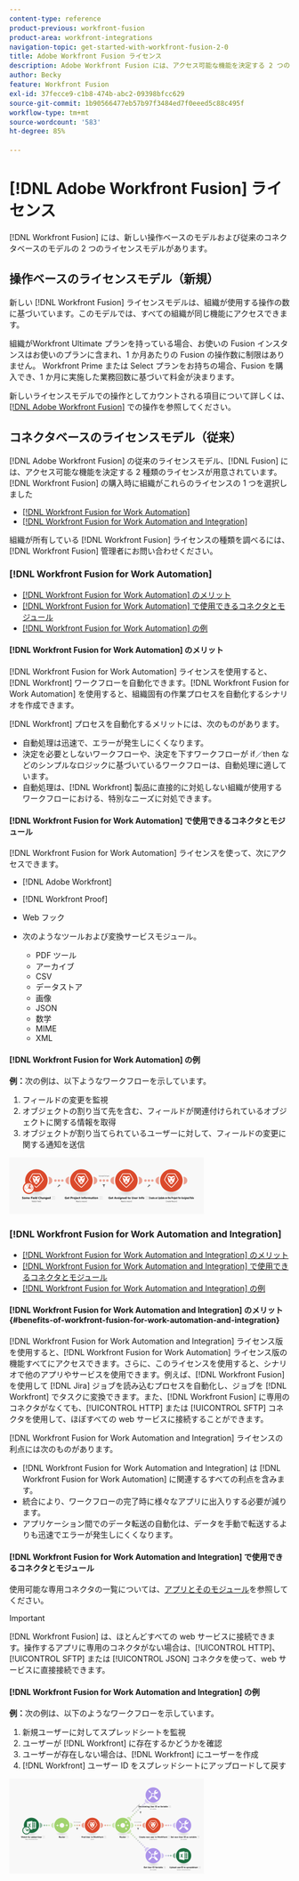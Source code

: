 ```yaml
---
content-type: reference
product-previous: workfront-fusion
product-area: workfront-integrations
navigation-topic: get-started-with-workfront-fusion-2-0
title: Adobe Workfront Fusion ライセンス
description: Adobe Workfront Fusion には、アクセス可能な機能を決定する 2 つの異なるライセンスが用意されています。組織が Workfront Fusion を購入した際に、これらのライセンスの 1 つを選択しました。
author: Becky
feature: Workfront Fusion
exl-id: 37fecce9-c1b8-474b-abc2-09398bfcc629
source-git-commit: 1b90566477eb57b97f3484ed7f0eeed5c88c495f
workflow-type: tm+mt
source-wordcount: '583'
ht-degree: 85%

---
```


# [!DNL Adobe Workfront Fusion] ライセンス

[!DNL Workfront Fusion] には、新しい操作ベースのモデルおよび従来のコネクタベースのモデルの 2 つのライセンスモデルがあります。

## 操作ベースのライセンスモデル（新規）

新しい [!DNL Workfront Fusion] ライセンスモデルは、組織が使用する操作の数に基づいています。このモデルでは、すべての組織が同じ機能にアクセスできます。

組織がWorkfront Ultimate プランを持っている場合、お使いの Fusion インスタンスはお使いのプランに含まれ、1 か月あたりの Fusion の操作数に制限はありません。 Workfront Prime または Select プランをお持ちの場合、Fusion を購入でき、1 か月に実施した業務回数に基づいて料金が決まります。

新しいライセンスモデルでの操作としてカウントされる項目について詳しくは、[ [!DNL Adobe Workfront Fusion]](/help/quicksilver/workfront-fusion/get-started/operations-in-workfront-fusion.md) での操作を参照してください。

## コネクタベースのライセンスモデル（従来）

[!DNL Adobe Workfront Fusion] の従来のライセンスモデル、[!DNL Fusion] には、アクセス可能な機能を決定する 2 種類のライセンスが用意されています。[!DNL Workfront Fusion] の購入時に組織がこれらのライセンスの 1 つを選択しました

* [[!DNL Workfront Fusion for Work Automation]](#workfront-fusion-for-work-automation)
* [[!DNL Workfront Fusion for Work Automation and Integration]](#workfront-fusion-for-work-automation-and-integration)

組織が所有している [!DNL Workfront Fusion] ライセンスの種類を調べるには、[!DNL Workfront Fusion] 管理者にお問い合わせください。

### [!DNL Workfront Fusion for Work Automation]

* [ [!DNL Workfront Fusion for Work Automation] のメリット](#benefits-of-workfront-fusion-for-work-automation)
* [ [!DNL Workfront Fusion for Work Automation] で使用できるコネクタとモジュール](#connectors-and-modules-available-for-workfront-fusion-for-work-automation)
* [ [!DNL Workfront Fusion for Work Automation] の例](#example-of-workfront-fusion-for-work-automation)

#### [!DNL Workfront Fusion for Work Automation] のメリット

[!DNL Workfront Fusion for Work Automation] ライセンスを使用すると、[!DNL Workfront] ワークフローを自動化できます。[!DNL Workfront Fusion for Work Automation] を使用すると、組織固有の作業プロセスを自動化するシナリオを作成できます。

[!DNL Workfront] プロセスを自動化するメリットには、次のものがあります。

* 自動処理は迅速で、エラーが発生しにくくなります。
* 決定を必要としないワークフローや、決定を下すワークフローが if／then などのシンプルなロジックに基づいているワークフローは、自動処理に適しています。
* 自動処理は、[!DNL Workfront] 製品に直接的に対処しない組織が使用するワークフローにおける、特別なニーズに対処できます。

#### [!DNL Workfront Fusion for Work Automation] で使用できるコネクタとモジュール

[!DNL Workfront Fusion for Work Automation] ライセンスを使って、次にアクセスできます。

* [!DNL Adobe Workfront]
* [!DNL Workfront Proof]
* Web フック
* 次のようなツールおよび変換サービスモジュール。

   * PDF ツール
   * アーカイブ
   * CSV
   * データストア
   * 画像
   * JSON
   * 数学
   * MIME
   * XML

#### [!DNL Workfront Fusion for Work Automation] の例

**例：**&#x200B;次の例は、以下ようなワークフローを示しています。

1. フィールドの変更を監視
1. オブジェクトの割り当て先を含む、フィールドが関連付けられているオブジェクトに関する情報を取得
1. オブジェクトが割り当てられているユーザーに対して、フィールドの変更に関する通知を送信

![](assets/fusion-template-example-350x102.png)

### [!DNL Workfront Fusion for Work Automation and Integration]

* [ [!DNL Workfront Fusion for Work Automation and Integration] のメリット](#benefits-of-workfront-fusion-for-work-automation-and-integration)
* [ [!DNL Workfront Fusion for Work Automation and Integration] で使用できるコネクタとモジュール](#connectors-and-modules-available-for-workfront-fusion-for-work-automation-and-integration)
* [ [!DNL Workfront Fusion for Work Automation and Integration] の例](#example-of-workfront-fusion-for-work-automation-and-integration)

#### [!DNL Workfront Fusion for Work Automation and Integration] のメリット {#benefits-of-workfront-fusion-for-work-automation-and-integration}

[!DNL Workfront Fusion for Work Automation and Integration] ライセンス版を使用すると、[!DNL Workfront Fusion for Work Automation] ライセンス版の機能すべてにアクセスできます。さらに、このライセンスを使用すると、シナリオで他のアプリやサービスを使用できます。例えば、[!DNL Workfront Fusion] を使用して [!DNL Jira] ジョブを読み込むプロセスを自動化し、ジョブを [!DNL Workfront] でタスクに変換できます。また、[!DNL Workfront Fusion] に専用のコネクタがなくても、[!UICONTROL HTTP] または [!UICONTROL SFTP] コネクタを使用して、ほぼすべての web サービスに接続することができます。

[!DNL Workfront Fusion for Work Automation and Integration] ライセンスの利点には次のものがあります。

* [!DNL Workfront Fusion for Work Automation and Integration] は [!DNL Workfront Fusion for Work Automation] に関連するすべての利点を含みます。
* 統合により、ワークフローの完了時に様々なアプリに出入りする必要が減ります。
* アプリケーション間でのデータ転送の自動化は、データを手動で転送するよりも迅速でエラーが発生しにくくなります。

#### [!DNL Workfront Fusion for Work Automation and Integration] で使用できるコネクタとモジュール

使用可能な専用コネクタの一覧については、[アプリとそのモジュール](../../workfront-fusion/apps-and-their-modules/apps-and-their-modules.md)を参照してください。

>[!IMPORTANT]
>
>[!DNL Workfront Fusion] は、ほとんどすべての web サービスに接続できます。操作するアプリに専用のコネクタがない場合は、[!UICONTROL HTTP]、[!UICONTROL SFTP] または [!UICONTROL JSON] コネクタを使って、web サービスに直接接続できます。

#### [!DNL Workfront Fusion for Work Automation and Integration] の例

**例：**&#x200B;次の例は、以下のようなワークフローを示しています。

1. 新規ユーザーに対してスプレッドシートを監視
1. ユーザーが [!DNL Workfront] に存在するかどうかを確認
1. ユーザーが存在しない場合は、[!DNL Workfront] にユーザーを作成
1. [!DNL Workfront] ユーザー ID をスプレッドシートにアップロードして戻す

![](assets/fusion-integration-example--350x171.png)
